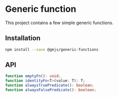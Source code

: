 # Generic function

This project contains a few simple generic functions.

## Installation

```bash
npm install --save @gmjs/generic-functions
```

## API

```ts
function emptyFn(): void;
function identityFn<T>(value: T): T;
function alwaysTruePredicate(): boolean;
function alwaysFalsePredicate(): boolean;
```
